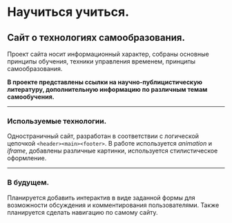 # Научиться учиться.
## Сайт о технологиях самообразования.

Проект сайта носит информационный характер, собраны основные принципы обучения, техники управления временем, принципы самообразования.

__В проекте представлены ссылки на научно-публицистическую литературу, дополнительную информацию по различным темам самообучения.__

-----

### Используемые технологии.

Одностраничный сайт, разработан в соответствии с логической цепочкой ```<header><main><footer>```. В работе используется _animation_ и _iframe_, добавлены различные картинки, используется стилистическое оформление.

-----

### В будущем.

Планируется добавить интерактив в виде заданной формы для возможности обсуждения и комментирования пользователями. Также планируется сделать навигацию по самому сайту.



